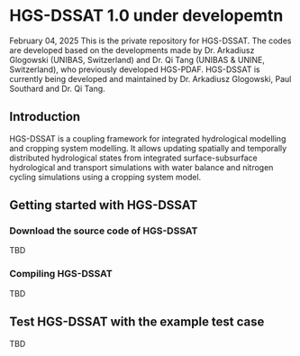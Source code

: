 # HGS-DSSAT 1.0 under developemtn
February 04, 2025
This is the private repository for HGS-DSSAT. The codes are developed based on the developments made by Dr. Arkadiusz Glogowski (UNIBAS, Switzerland) and Dr. Qi Tang (UNIBAS & UNINE, Switzerland), who previously developed HGS-PDAF. HGS-DSSAT is currently being developed and maintained by Dr. Arkadiusz Glogowski, Paul Southard and Dr. Qi Tang.
## Introduction
HGS-DSSAT is a coupling framework for integrated hydrological modelling and cropping system modelling. It allows updating spatially and temporally distributed hydrological states from integrated surface-subsurface hydrological and transport simulations with water balance and nitrogen cycling simulations using a cropping system model. 
## Getting started with HGS-DSSAT
### Download the source code of HGS-DSSAT
TBD

### Compiling HGS-DSSAT
TBD
## Test HGS-DSSAT with the example test case
TBD
